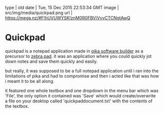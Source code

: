 type | old
date | Tue, 15 Dec 2015 22:53:34 GMT
image | src/img/media/quickpad.png
url | https://mega.nz/#F!hUVUWYSK!znM0R0FBViVvvCTCNgtAwQ

# Quickpad

quickpad is a notepad application made in <a href='media.html?page=pika-software-builder'>pika software builder</a> as a precursor to <a href='media.html?page=zebra-pad-old'>zebra pad</a>. it was an application where you could quickly jot down notes and save them quickly and easily.

but really, it was supposed to be a full notepad application until i ran into the limitations of pika and had to compromise and then i acted like that was how i meant it to be all along.

it featured one whole textbox and one dropdown in the menu bar which was 'File', the only option it contained was 'Save' which would create/overwrite a file on your desktop called 'quickpaddocument.txt' with the contents of the textbox.

